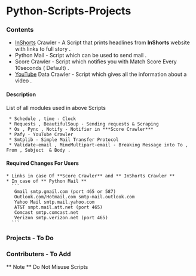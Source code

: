 # Python-Scripts-Projects

### Contents
 * [InShorts](inshorts.com/read) Crawler - A Script that prints headlines from **InShorts** website with links to full story .
 * Python Mail - Script which can be used to send mail .
 * Score Crawler - Script which notifies you with Match Score Every 10seconds ( Default) .
 * [YouTube](youtube.com) Data Crawler - Script which gives all the information about a video .

  #### Description 
  
  List of all modules used in above Scripts 
  ```
   * Schedule , time - Clock 
   * Requests , BeautifulSoup - Sending requests & Scraping
   * Os , Pync , Notify - Notifier in ***Score Crawler***
   * Pafy - YouTube Crawler
   * Smtplib - Simple Mail Transfer Protocol
   * Validate-email , MimeMultipart-email - Breaking Message into To , From , Subject  & Body .
  ```
  #### Required Changes For Users 
    * Links in case Of **Score Crawler** and ** InShorts Crawler ** 
    * In case of ** Python Mail ** 
      ```
       Gmail smtp.gmail.com (port 465 or 587)
       Outlook.com/Hotmail.com smtp-mail.outlook.com
       Yahoo Mail smtp.mail.yahoo.com
       AT&T smpt.mail.att.net (port 465)
       Comcast smtp.comcast.net
       Verizon smtp.verizon.net (port 465)
      ```
### Projects - To Do 
 

### Contributers - To Add

** Note ** Do Not Misuse Scripts 
